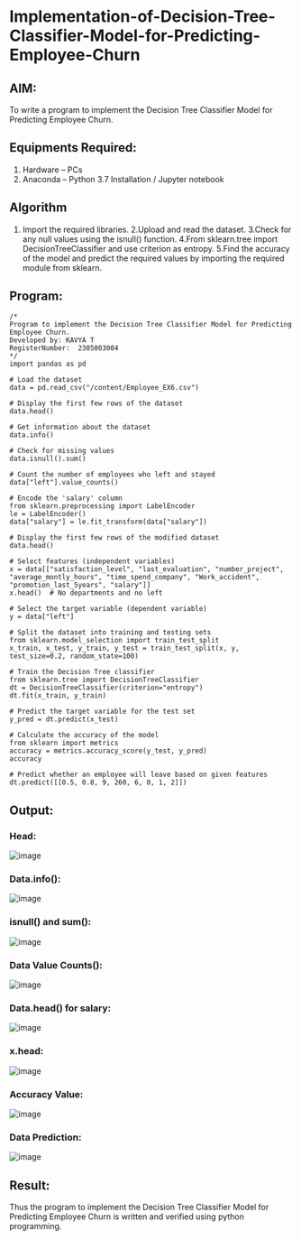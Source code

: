 # Implementation-of-Decision-Tree-Classifier-Model-for-Predicting-Employee-Churn

## AIM:
To write a program to implement the Decision Tree Classifier Model for Predicting Employee Churn.

## Equipments Required:
1. Hardware – PCs
2. Anaconda – Python 3.7 Installation / Jupyter notebook

## Algorithm
1. Import the required libraries.
2.Upload and read the dataset.
3.Check for any null values using the isnull() function.
4.From sklearn.tree import DecisionTreeClassifier and use criterion as entropy.
5.Find the accuracy of the model and predict the required values by importing the required module from sklearn.

## Program:
```
/*
Program to implement the Decision Tree Classifier Model for Predicting Employee Churn.
Developed by: KAVYA T 
RegisterNumber:  2305003004
*/
import pandas as pd

# Load the dataset
data = pd.read_csv("/content/Employee_EX6.csv")

# Display the first few rows of the dataset
data.head()

# Get information about the dataset
data.info()

# Check for missing values
data.isnull().sum()

# Count the number of employees who left and stayed
data["left"].value_counts()

# Encode the 'salary' column
from sklearn.preprocessing import LabelEncoder
le = LabelEncoder()
data["salary"] = le.fit_transform(data["salary"])

# Display the first few rows of the modified dataset
data.head()

# Select features (independent variables)
x = data[["satisfaction_level", "last_evaluation", "number_project", "average_montly_hours", "time_spend_company", "Work_accident", "promotion_last_5years", "salary"]]
x.head()  # No departments and no left

# Select the target variable (dependent variable)
y = data["left"]

# Split the dataset into training and testing sets
from sklearn.model_selection import train_test_split
x_train, x_test, y_train, y_test = train_test_split(x, y, test_size=0.2, random_state=100)

# Train the Decision Tree classifier
from sklearn.tree import DecisionTreeClassifier
dt = DecisionTreeClassifier(criterion="entropy")
dt.fit(x_train, y_train)

# Predict the target variable for the test set
y_pred = dt.predict(x_test)

# Calculate the accuracy of the model
from sklearn import metrics
accuracy = metrics.accuracy_score(y_test, y_pred)
accuracy

# Predict whether an employee will leave based on given features
dt.predict([[0.5, 0.8, 9, 260, 6, 0, 1, 2]])
```

## Output:

### Head:
![image](https://github.com/23008344/Implementation-of-Decision-Tree-Classifier-Model-for-Predicting-Employee-Churn/assets/145742655/a3acd46e-66c9-43dc-9c85-92cba8c1385f)

### Data.info():
![image](https://github.com/23008344/Implementation-of-Decision-Tree-Classifier-Model-for-Predicting-Employee-Churn/assets/145742655/12152984-1c9f-4315-a8e7-45b70683916e)

### isnull() and sum():
![image](https://github.com/23008344/Implementation-of-Decision-Tree-Classifier-Model-for-Predicting-Employee-Churn/assets/145742655/2c6e7a39-6d35-46c4-a4e3-0ae41f344def)

### Data Value Counts():
![image](https://github.com/23008344/Implementation-of-Decision-Tree-Classifier-Model-for-Predicting-Employee-Churn/assets/145742655/ef5ac630-3bc4-49eb-b6c0-cdd640015ce7)

### Data.head() for salary:
![image](https://github.com/23008344/Implementation-of-Decision-Tree-Classifier-Model-for-Predicting-Employee-Churn/assets/145742655/dd91d140-e4c7-4d04-bc92-036251d12f55)

### x.head:
![image](https://github.com/23008344/Implementation-of-Decision-Tree-Classifier-Model-for-Predicting-Employee-Churn/assets/145742655/f7367faa-bc17-4237-a85a-5d5c07f71b87)

### Accuracy Value:
![image](https://github.com/23008344/Implementation-of-Decision-Tree-Classifier-Model-for-Predicting-Employee-Churn/assets/145742655/65007c77-bb80-4a84-a891-327f6ddbbabf)

### Data Prediction:
![image](https://github.com/23008344/Implementation-of-Decision-Tree-Classifier-Model-for-Predicting-Employee-Churn/assets/145742655/f3a7586e-af78-4ae2-bf54-4dc09bd44028)


## Result:
Thus the program to implement the  Decision Tree Classifier Model for Predicting Employee Churn is written and verified using python programming.
